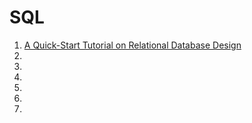 # SQL

1. [A Quick-Start Tutorial on Relational Database Design](http://www.ntu.edu.sg/home/ehchua/programming/sql/Relational_Database_Design.html)
1. []()
1. []()
1. []()
1. []()
1. []()
1. []()